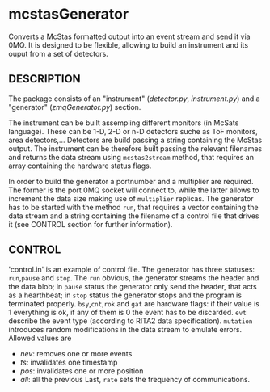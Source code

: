 **mcstasGenerator**
===================

Converts a McStas formatted output into an event stream and send it via 0MQ. It
is designed to be flexible, allowing to build an instrument and its ouput from a set of detectors.

DESCRIPTION
-----------

The package consists of an "instrument" (*detector.py*, *instrument.py*) and a
"generator" (*zmqGenerator.py*) section.

The instrument can be built assempling different monitors (in McSats
language). These can be 1-D, 2-D or n-D detectors suche as ToF monitors, area
detectors,... Detectors are build passing a string containing the McStas
output. The instrument can be therefore built passing the relevant filenames and
returns the data stream using ``mcstas2stream`` method, that requires an array
containing the hardware status flags.

In order to build the generator a portnumber and a multiplier are required. The
former is the port 0MQ socket will connect to, while the latter allows to
increment the data size making use of ``multiplier`` replicas. The generator has
to be started with the method ``run``, that requires a vector containing the
data stream and a string containing the filename of a control file that drives
it (see CONTROL section for further information).


CONTROL
-------

'control.in' is an example of control file. The generator has three statuses:
``run``,``pause`` and ``stop``. The ``run`` obvious, the generator streams the header and the data blob; in ``pause`` status the generator only send the header, that acts as a hearthbeat; in ``stop`` status the generator stops and the program is terminated properly. ``bsy``,``cnt``,``rok`` and ``gat`` are hardware flags: if their value is 1 everything is ok, if any of them is 0 the event has to be discarded. ``evt`` describe the event type (according to RITA2 data specification). ``mutation`` introduces random modifications in the data stream to emulate errors. Allowed values are
  - *nev*: removes one or more events
  - *ts*: invalidates one timestamp
  - *pos*: invalidates one or more position
  - *all*: all the previous
Last, ``rate`` sets the frequency of communications.
